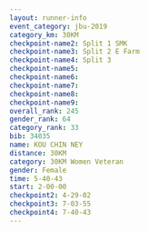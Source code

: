 ```yaml
---
layout: runner-info 
event_category: jbu-2019 
category_km: 30KM 
checkpoint-name2: Split 1 SMK 
checkpoint-name3: Split 2 E Farm 
checkpoint-name4: Split 3 
checkpoint-name5: 
checkpoint-name6: 
checkpoint-name7: 
checkpoint-name8: 
checkpoint-name9: 
overall_rank: 245
gender_rank: 64
category_rank: 33
bib: 34035
name: KOU CHIN NEY
distance: 30KM
category: 30KM Women Veteran
gender: Female
time: 5-40-43
start: 2-00-00
checkpoint2: 4-29-02
checkpoint3: 7-03-55
checkpoint4: 7-40-43
---
```

